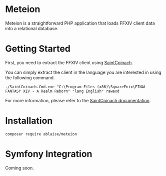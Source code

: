 Meteion
=======

Meteion is a straightforward PHP application that loads FFXIV client data into a relational database.

# Getting Started

First, you need to extract the FFXIV client using [SaintCoinach](https://github.com/xivapi/SaintCoinach).

You can simply extract the client in the language you are interested in using the following command.

```shell
./SaintCoinach.Cmd.exe "C:\Program Files (x86)\SquareEnix\FINAL FANTASY XIV - A Realm Reborn" "lang English" rawexd
```

For more information, please refer to the [SaintCoinach documentation](https://github.com/xivapi/SaintCoinach#state-of-documentation).

# Installation

```shell
composer require ablaise/meteion
```

# Symfony Integration

Coming soon.
